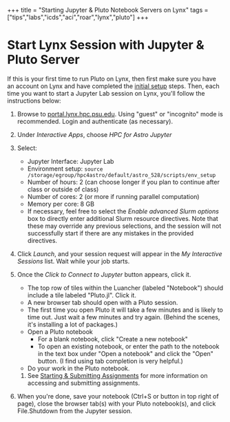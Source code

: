 +++
title = "Starting Jupyter & Pluto Notebook Servers on Lynx"
tags = ["tips","labs","icds","aci","roar","lynx","pluto"]
+++

# Start Lynx Session with Jupyter & Pluto Server

If this is your first time to run Pluto on Lynx, then first make sure you have an account on Lynx and have completed the [initial setup](../tips/roar/) steps.
Then, each time you want to start a Jupyter Lab session on Lynx, you'll follow the instructions below:
1. Browse to [portal.lynx.hpc.psu.edu](https://portal.lynx.hpc.psu.edu).
Using "guest" or "incognito" mode is recommended.
Login and authenticate (as necessary).

1. Under _Interactive Apps_, choose _HPC for Astro Jupyter_
1. Select:
   - Jupyter Interface: Jupyter Lab
   - Environment setup: `source /storage/egroup/hpc4astro/default/astro_528/scripts/env_setup`
   - Number of hours: 2  (can choose longer if you plan to continue after class or outside of class)
   - Number of cores: 2  (or more if running parallel computation)
   - Memory per core: 8 GB
   - If necessary, feel free to select the _Enable advanced Slurm options_ box to directly enter additional Slurm resource directives. Note that these may override any previous selections, and the session will not successfully start if there are any mistakes in the provided directives.
1. Click _Launch_, and your session request will appear in the _My Interactive Sessions_ list. Wait while your job starts.
1. Once the _Click to Connect to Jupyter_ button appears, click it.
   + The top row of tiles within the Luancher (labeled "Notebook") should include a tile labeled "Pluto.jl".  Click it.  
   + A new browser tab should open with a Pluto session.
   + The first time you open Pluto it will take a few minutes and is likely to time out.  Just wait a few minutes and try again.  (Behind the scenes, it's installing a lot of packages.)
   + Open a Pluto notebook
       - For a blank notebook, click "Create a new notebook"
       - To open an existing notebook, or enter the path to the notebook in the text box under "Open a notebook" and click the "Open" button.   (I find using tab completion is very helpful.) 
   + Do your work in the Pluto notebook.
   1. See [Starting & Submitting Assignments](/tips/labs/) for more information on accessing and submitting assignments.
1. When you're done, save your notebook (Ctrl+S or button in top right of page), close the browser tab(s) with your Pluto notebook(s), and click File.Shutdown from the Jupyter session.
<!-- 
1. When you're done, save your notebook (Ctrl+S or button in top right of page), close the browser tab(s) with your Pluto notebook(s), and click File.Logout of the JupyterLab session.
1. Go back to the "My Interactive Sessions" tab in the Lynx Portal, click "Delete" for this Jupyter session and confirm. 
-->
